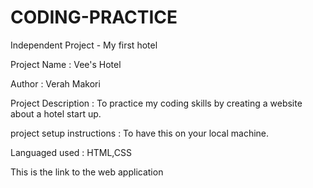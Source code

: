 # CODING-PRACTICE
Independent Project - My first hotel

Project Name : Vee's Hotel

Author : Verah Makori

Project Description : To practice my coding skills by creating a website about a hotel start up.

project setup instructions : To have this on your local machine.

Languaged used : HTML,CSS

This is the link to the web application 
